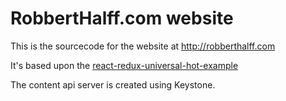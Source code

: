 # RobbertHalff.com website

This is the sourcecode for the website at http://robberthalff.com

It's based upon the [react-redux-universal-hot-example](https://github.com/erikras/react-redux-universal-hot-example/)

The content api server is created using Keystone.



